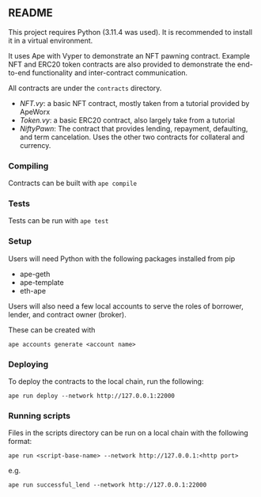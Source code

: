 ## README

This project requires Python (3.11.4 was used). It is recommended to install it in a virtual environment.

It uses Ape with Vyper to demonstrate an NFT pawning contract. Example NFT and ERC20 token contracts are also provided to demonstrate the end-to-end functionality and inter-contract communication.

All contracts are under the `contracts` directory.

- *NFT.vy*: a basic NFT contract, mostly taken from a tutorial provided by ApeWorx
- *Token.vy*: a basic ERC20 contract, also largely take from a tutorial
- *NiftyPawn*: The contract that provides lending, repayment, defaulting, and term cancelation. Uses the other two contracts for collateral and currency.

### Compiling
Contracts can be built with `ape compile`

### Tests
Tests can be run with `ape test`

### Setup
Users will need Python with the following packages installed from pip
- ape-geth
- ape-template
- eth-ape

Users will also need a few local accounts to serve the roles of borrower, lender, and contract owner (broker).

These can be created with

`ape accounts generate <account name>`

### Deploying
To deploy the contracts to the local chain, run the following:

`ape run deploy --network http://127.0.0.1:22000`

### Running scripts
Files in the scripts directory can be run on a local chain with the following format:

`ape run <script-base-name> --network http://127.0.0.1:<http port>`

e.g.

`ape run successful_lend --network http://127.0.0.1:22000`